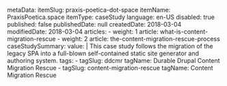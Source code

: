 metaData:
    itemSlug: praxis-poetica-dot-space
    itemName: PraxisPoetica.space
    itemType: caseStudy
    language: en-US
    disabled: true
    published: false
    publishedDate: null
    createdDate: 2018-03-04
    modifiedDate: 2018-03-04
articles:
    - weight: 1
      article: what-is-content-migration-rescue
    - weight: 2
      article: the-content-migration-rescue-process
caseStudySummary:
    value: |
        This case study follows the migration of the legacy SPA into a full-blown self-contained static site generator and authoring system. 
tags:
    - tagSlug: ddcmr
      tagName: Durable Drupal Content Migration Rescue
    - tagSlug: content-migration-rescue
      tagName: Content Migration Rescue

